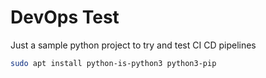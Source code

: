 # DevOps Test

Just a sample python project to try and test CI CD pipelines    


``` bash
sudo apt install python-is-python3 python3-pip
```